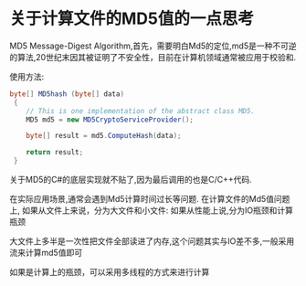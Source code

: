 # 关于计算文件的MD5值的一点思考

MD5 Message-Digest Algorithm,首先，需要明白Md5的定位,md5是一种不可逆的算法,20世纪末因其被证明了不安全性，目前在计算机领域通常被应用于校验和.

使用方法:
``` csharp
byte[] MD5hash (byte[] data)
 {
    // This is one implementation of the abstract class MD5.
    MD5 md5 = new MD5CryptoServiceProvider();

    byte[] result = md5.ComputeHash(data);

    return result;
 }
```

关于MD5的C#的底层实现就不贴了,因为最后调用的也是C/C++代码.

在实际应用场景,通常会遇到Md5计算时间过长等问题.
在计算文件的Md5值问题上,
如果从文件上来说，分为大文件和小文件:
如果从性能上说,分为IO瓶颈和计算瓶颈

大文件上多半是一次性把文件全部读进了内存,这个问题其实与IO差不多,一般采用流来计算md5值即可

如果是计算上的瓶颈，可以采用多线程的方式来进行计算


